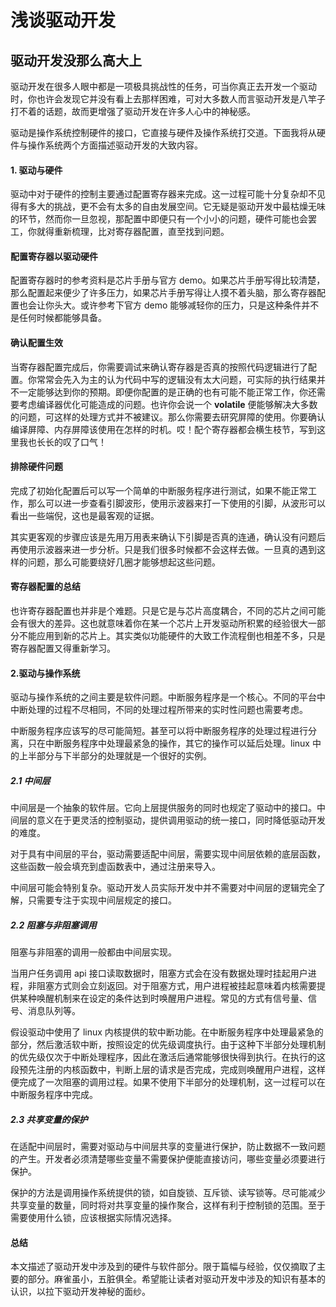 # 浅谈驱动开发
## 驱动开发没那么高大上
驱动开发在很多人眼中都是一项极具挑战性的任务，可当你真正去开发一个驱动时，你也许会发现它并没有看上去那样困难，可对大多数人而言驱动开发是八竿子打不着的话题，故而更增强了驱动开发在许多人心中的神秘感。

驱动是操作系统控制硬件的接口，它直接与硬件及操作系统打交道。下面我将从硬件与操作系统两个方面描述驱动开发的大致内容。

#### 1. 驱动与硬件

驱动中对于硬件的控制主要通过配置寄存器来完成。这一过程可能十分复杂却不见得有多大的挑战，更不会有太多的自由发展空间。它无疑是驱动开发中最枯燥无味的环节，然而你一旦忽视，那配置中即便只有一个小小的问题，硬件可能也会罢工，你就得重新梳理，比对寄存器配置，直至找到问题。

#### 配置寄存器以驱动硬件
配置寄存器时的参考资料是芯片手册与官方 demo。如果芯片手册写得比较清楚，那么配置起来便少了许多压力，如果芯片手册写得让人摸不着头脑，那么寄存器配置也会让你头大。或许参考下官方 demo 能够减轻你的压力，只是这种条件并不是任何时候都能够具备。

#### 确认配置生效
当寄存器配置完成后，你需要调试来确认寄存器是否真的按照代码逻辑进行了配置。你常常会先入为主的认为代码中写的逻辑没有太大问题，可实际的执行结果并不一定能够达到你的预期。即便你配置的是正确的也有可能不能正常工作，你还需要考虑编译器优化可能造成的问题。也许你会说一个 **volatile** 便能够解决大多数的问题，可这样的处理方式并不被建议。那么你需要去研究屏障的使用。你要确认编译屏障、内存屏障该使用在怎样的时机。哎！配个寄存器都会横生枝节，写到这里我也长长的叹了口气！

#### 排除硬件问题
完成了初始化配置后可以写一个简单的中断服务程序进行测试，如果不能正常工作，那么可以进一步查看引脚波形，使用示波器来打一下使用的引脚，从波形可以看出一些端倪，这也是最客观的证据。

其实更客观的步骤应该是先用万用表来确认下引脚是否真的连通，确认没有问题后再使用示波器来进一步分析。只是我们很多时候都不会这样去做。一旦真的遇到这样的问题，那么可能要绕好几圈才能够想起这些问题。

#### 寄存器配置的总结
也许寄存器配置也并非是个难题。只是它是与芯片高度耦合，不同的芯片之间可能会有很大的差异。这也就意味着你在某一个芯片上开发驱动所积累的经验很大一部分不能应用到新的芯片上。其实类似功能硬件的大致工作流程倒也相差不多，只是寄存器配置又得重新学习。

#### 2.驱动与操作系统
驱动与操作系统的之间主要是软件问题。中断服务程序是一个核心。不同的平台中中断处理的过程不尽相同，不同的处理过程所带来的实时性问题也需要考虑。

中断服务程序应该写的尽可能简短。甚至可以将中断服务程序的处理过程进行分离，只在中断服务程序中处理最紧急的操作，其它的操作可以延后处理。linux 中的上半部分与下半部分的处理就是一个很好的实例。

##### 2.1 中间层
中间层是一个抽象的软件层。它向上层提供服务的同时也规定了驱动中的接口。中间层的意义在于更灵活的控制驱动，提供调用驱动的统一接口，同时降低驱动开发的难度。

对于具有中间层的平台，驱动需要适配中间层，需要实现中间层依赖的底层函数，这些函数一般会填充到虚函数表中，通过注册来导入。


中间层可能会特别复杂。驱动开发人员实际开发中并不需要对中间层的逻辑完全了解，只需要专注于实现中间层规定的接口。

##### 2.2 阻塞与非阻塞调用
阻塞与非阻塞的调用一般都由中间层实现。

当用户任务调用 api 接口读取数据时，阻塞方式会在没有数据处理时挂起用户进程，非阻塞方式则会立刻返回。对于阻塞方式，用户进程被挂起意味着内核需要提供某种唤醒机制来在设定的条件达到时唤醒用户进程。常见的方式有信号量、信号、消息队列等。

假设驱动中使用了 linux 内核提供的软中断功能。在中断服务程序中处理最紧急的部分，然后激活软中断，按照设定的优先级调度执行。由于这种下半部分处理机制的优先级仅次于中断处理程序，因此在激活后通常能够很快得到执行。在执行的这段预先注册的内核函数中，判断上层的请求是否完成，完成则唤醒用户进程，这样便完成了一次阻塞的调用过程。如果不使用下半部分的处理机制，这一过程可以在中断服务程序中完成。

##### 2.3 共享变量的保护
在适配中间层时，需要对驱动与中间层共享的变量进行保护，防止数据不一致问题的产生。开发者必须清楚哪些变量不需要保护便能直接访问，哪些变量必须要进行保护。

保护的方法是调用操作系统提供的锁，如自旋锁、互斥锁、读写锁等。尽可能减少共享变量的数量，同时将对共享变量的操作聚合，这样有利于控制锁的范围。至于需要使用什么锁，应该根据实际情况选择。

#### 总结
本文描述了驱动开发中涉及到的硬件与软件部分。限于篇幅与经验，仅仅摘取了主要的部分。麻雀虽小，五脏俱全。希望能让读者对驱动开发中涉及的知识有基本的认识，以拉下驱动开发神秘的面纱。

